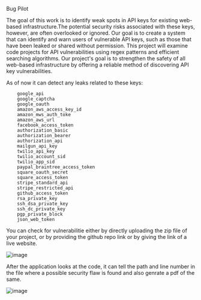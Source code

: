 Bug Pilot

The goal of this work is to identify weak spots in API keys for existing web-based infrastructure.The potential security risks associated with these keys, however, are often overlooked or ignored. Our goal is to create a system that can identify and warn users of vulnerable API keys, such as those that have been leaked or shared without permission. This project will examine code projects for API vulnerabilities using regex patterns and efficient searching algorithms. Our project's goal is to strengthen the safety of all web-based infrastructure by offering a reliable method of discovering API key vulnerabilities.

As of now it can detect any leaks related to these keys:

        google_api
        google_captcha
        google_oauth
        amazon_aws_access_key_id
        amazon_mws_auth_toke
        amazon_aws_url
        facebook_access_token
        authorization_basic
        authorization_bearer
        authorization_api
        mailgun_api_key
        twilio_api_key
        twilio_account_sid
        twilio_app_sid
        paypal_braintree_access_token
        square_oauth_secret
        square_access_token
        stripe_standard_api
        stripe_restricted_api
        github_access_token
        rsa_private_key
        ssh_dsa_private_key
        ssh_dc_private_key
        pgp_private_block
        json_web_token

You can check for vulnerabilitie either by directly uploading the zip file of your project, or by providing the github repo link or by giving the link of a live website.



![image](https://user-images.githubusercontent.com/53190754/208695797-619ccfa8-f832-470c-abd2-8ae192bb6608.png)



After the application looks at the code, it can tell the path and line number in the file where a possible security flaw is found and also genrate a pdf of the same.

![image](https://user-images.githubusercontent.com/53190754/208698730-d572845e-a580-468d-916a-d2485b65775f.png)

